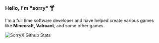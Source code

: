 ### Hello, I'm "sorry" 🍸

I'm a full time software developer and have helped create various games like **Minecraft, Valroant**, and some other games.

![SorryX Github Stats](https://github-readme-stats.vercel.app/api?username=sorryX&show_icons=true&theme=tokyonight)
